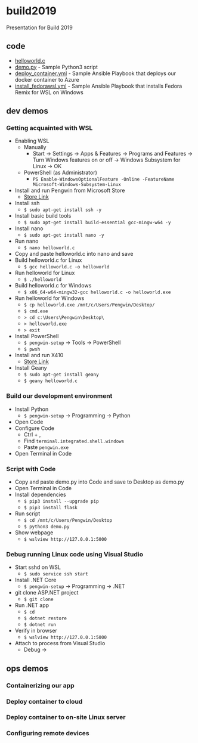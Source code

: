 # build2019
Presentation for Build 2019

## code

- [helloworld.c](https://github.com/WhitewaterFoundry/build2019/blob/master/helloworld.c)
- [demo.py](https://github.com/WhitewaterFoundry/build2019/blob/master/demo.py) - Sample Python3 script
- [deploy_container.yml](https://github.com/WhitewaterFoundry/build2019/blob/master/deploy_container.yml) - Sample Ansible Playbook that deploys our docker container to Azure
- [install_fedorawsl.yml](https://github.com/WhitewaterFoundry/build2019/blob/master/install_fedorawsl.yml) - Sample Ansible Playbook that installs Fedora Remix for WSL on Windows

## dev demos 

### Getting acquainted with WSL

- Enabling WSL
    - Manually
        - Start -> Settings -> Apps & Features -> Programs and Features -> Turn Windows features on or off -> Windows Subsystem for Linux -> OK
    - PowerShell (as Administrator)
        - `PS Enable-WindowsOptionalFeature -Online -FeatureName Microsoft-Windows-Subsystem-Linux`
- Install and run Pengwin from Microsoft Store
    - [Store Link](https://www.microsoft.com/en-us/p/pengwin/9nv1gv1pxz6p)
- Install ssh
    - `$ sudo apt-get install ssh -y`
- Install basic build tools
    - `$ sudo apt-get install build-essential gcc-mingw-w64 -y`
- Install nano
    - `$ sudo apt-get install nano -y`
- Run nano
    - `$ nano helloworld.c`
- Copy and paste helloworld.c into nano and save
- Build helloworld.c for Linux
    - `$ gcc helloworld.c -o helloworld`
- Run helloworld for Linux
    - `$ ./helloworld`
- Build helloworld.c for Windows
    - `$ x86_64-w64-mingw32-gcc helloworld.c -o helloworld.exe`
- Run helloworld for Windows
    - `$ cp helloworld.exe /mnt/c/Users/Pengwin/Desktop/`
    - `$ cmd.exe`
    - `> cd c:\Users\Pengwin\Desktop\`
    - `> helloworld.exe`
    - `> exit`
- Install PowerShell
    - `$ pengwin-setup` -> Tools -> PowerShell
    - `$ pwsh`
- Install and run X410
    - [Store Link](https://www.microsoft.com/en-us/p/x410/9nlp712zmn9q)
- Install Geany
    - `$ sudo apt-get install geany`
    - `$ geany helloworld.c`

### Build our development environment

- Install Python
    - `$ pengwin-setup` -> Programming -> Python
- Open Code
- Configure Code
    - Ctrl + ,
    - Find `terminal.integrated.shell.windows`
    - Paste `pengwin.exe`
- Open Terminal in Code

### Script with Code

- Copy and paste demo.py into Code and save to Desktop as demo.py
- Open Terminal in Code
- Install dependencies 
    - `$ pip3 install --upgrade pip`
    - `$ pip3 install flask` 
- Run script
    - `$ cd /mnt/c/Users/Pengwin/Desktop`
    - `$ python3 demo.py`
- Show webpage
    - `$ wslview http://127.0.0.1:5000`

### Debug running Linux code using Visual Studio

- Start sshd on WSL
    - `$ sudo service ssh start`
- Install .NET Core
    - `$ pengwin-setup` -> Programming -> .NET
- git clone ASP.NET project
    - `$ git clone `
- Run .NET app
    - `$ cd `
    - `$ dotnet restore`
    - `$ dotnet run`
- Verify in browser
    - `$ wslview http://127.0.0.1:5000`
- Attach to process from Visual Studio
    - Debug -> 

## ops demos 

### Containerizing our app

### Deploy container to cloud​

### Deploy container to on-site Linux server​

### Configuring remote devices​